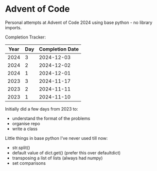 # Advent of Code

Personal attempts at Advent of Code 2024 using base python - no library imports.  

Completion Tracker:

|Year|Day|Completion Date|
|-|-|-|
| 2024 | 3 | 2024-12-03 |
| 2024 | 2 | 2024-12-02 |
| 2024 | 1 | 2024-12-01 |
| 2023 | 3 | 2024-11-17 |
| 2023 | 2 | 2024-11-11 |
| 2023 | 1 | 2024-11-10 |

Initially did a few days from 2023 to:

- understand the format of the problems
- organise repo
- write a class

Little things in base python I've never used till now:

- str.split()
- default value of dict.get() (prefer this over defaultdict)
- transposing a list of lists (always had numpy)
- set comparisons

